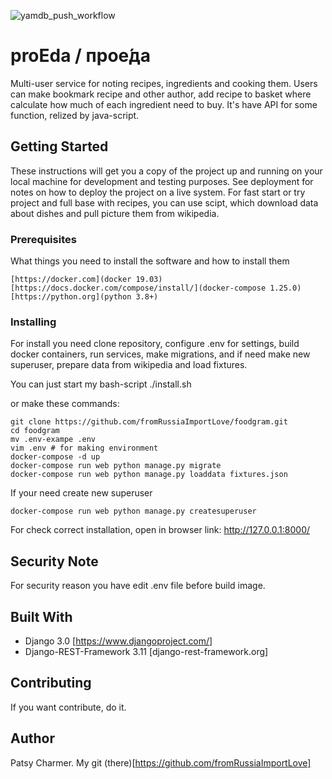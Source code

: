![yamdb_push_workflow](https://github.com/fromRussiaImportLove/yamdb_final/workflows/yamdb_push_workflow/badge.svg)

# proEda / прое́да


Multi-user service for noting recipes, ingredients and cooking them.
Users can make bookmark recipe and other author, add recipe to basket 
where calculate how much of each ingredient need to buy. 
It's have API for some function, relized by java-script.

## Getting Started

These instructions will get you a copy of the project up and running 
on your local machine for development and testing purposes. 
See deployment for notes on how to deploy the project on a live system.
For fast start or try project and full base with recipes, you can use
scipt, which download data about dishes and pull picture them from wikipedia.

### Prerequisites

What things you need to install the software and how to install them

```
[https://docker.com](docker 19.03)
[https://docs.docker.com/compose/install/](docker-compose 1.25.0)
[https://python.org](python 3.8+)
```

### Installing

For install you need clone repository, configure .env for settings, 
build docker containers, run services, make migrations, 
and if need make new superuser, prepare data from wikipedia and load fixtures.

You can just start my bash-script ./install.sh

or make these commands:

```
git clone https://github.com/fromRussiaImportLove/foodgram.git
cd foodgram
mv .env-exampe .env
vim .env # for making environment
docker-compose -d up
docker-compose run web python manage.py migrate
docker-compose run web python manage.py loaddata fixtures.json
```

If your need create new superuser
```
docker-compose run web python manage.py createsuperuser
```

For check correct installation, open in browser link: http://127.0.0.1:8000/

## Security Note

For security reason you have edit .env file before build image. 


## Built With

* Django 3.0 [https://www.djangoproject.com/]
* Django-REST-Framework 3.11 [django-rest-framework.org]

## Contributing

If you want contribute, do it. 

## Author

Patsy Charmer. My git (there)[https://github.com/fromRussiaImportLove]
 
